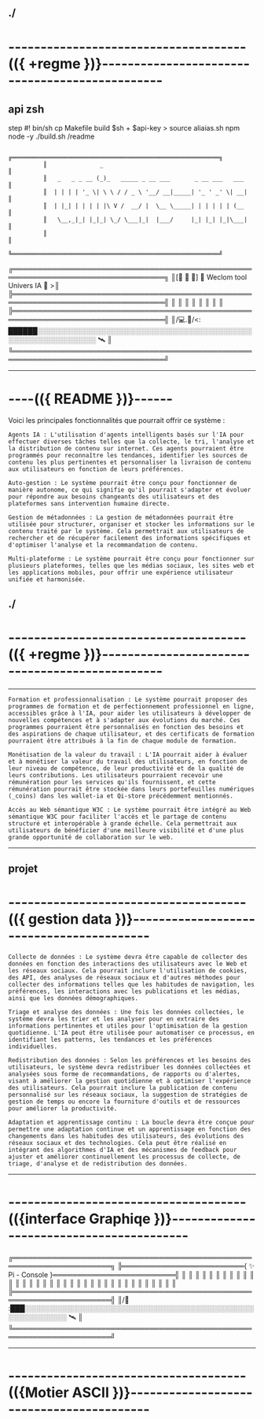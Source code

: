 ./
-----------------------------------------------------------------------------------------------
# -------------------------------------(({ +regme })}-----------------------------------------------
## api zsh

step 
#! bin/sh 
cp Makefile build $sh + $api-key > source aliaias.sh
npm node -y
./build.sh
/readme

              ╔═══════════════════════════════════════════════════════════╗
              ║               _                                           ║
              ║   _   _ _ __ (_)_   _____ _ __ ___       _ __ ___   ___   ║
              ║  | | | | '_ \| \ \ / / _ \ '__/ __|_____| '_ ' _' \| __|  ║
              ║  | |_| | | | | |\ V /  __/ |  \__ \_____| | | | | | (__   ║
              ║   \__,_|_| |_|_| \_/ \___|_|  |___/     |_| |_| |_|\___|  ║
              ║                                                           ║
              ╚═══════════════════════════════════════════════════════════╝
  


  ╔═════════════════════════════════════════════════════════════════════════════════╗
  ║[📗 📕 📒]                  🔷 Weclom tool Univers IA 🔷                          >║   
  ╠═════════════════════════════════════════════════════════════════════════════════╣
  ║                                                                                 ║
  ║                                                                                 ║
  ║                                                                                 ║
  ║                                                                                 ║
  ╠═════════════════════════════════════════════════════════════════════════════════╣
  ║/💻.📡/<: ██████░░░░░░░░░░░░░░░░░░░░░░░░░░░░░░░░░░░░░░░░░░░░░░░░░░░░░░░░░░░░░░ 🛰 ║
  ╚═════════════════════════════════════════════════════════════════════════════════╝

 


-----------------------------------
# ----(({ README })}------  
Voici les principales fonctionnalités que pourrait offrir ce système :

    Agents IA : L'utilisation d'agents intelligents basés sur l'IA pour effectuer diverses tâches telles que la collecte, le tri, l'analyse et la distribution de contenu sur internet. Ces agents pourraient être programmés pour reconnaître les tendances, identifier les sources de contenu les plus pertinentes et personnaliser la livraison de contenu aux utilisateurs en fonction de leurs préférences.

    Auto-gestion : Le système pourrait être conçu pour fonctionner de manière autonome, ce qui signifie qu'il pourrait s'adapter et évoluer pour répondre aux besoins changeants des utilisateurs et des plateformes sans intervention humaine directe.

    Gestion de métadonnées : La gestion de métadonnées pourrait être utilisée pour structurer, organiser et stocker les informations sur le contenu traité par le système. Cela permettrait aux utilisateurs de rechercher et de récupérer facilement des informations spécifiques et d'optimiser l'analyse et la recommandation de contenu.

    Multi-plateforme : Le système pourrait être conçu pour fonctionner sur plusieurs plateformes, telles que les médias sociaux, les sites web et les applications mobiles, pour offrir une expérience utilisateur unifiée et harmonisée.

./
-----------------------------------------------------------------------------------------------
# -------------------------------------(({ +regme })}-----------------------------------------------

-----------------------------------
    Formation et professionnalisation : Le système pourrait proposer des programmes de formation et de perfectionnement professionnel en ligne, accessibles grâce à l'IA, pour aider les utilisateurs à développer de nouvelles compétences et à s'adapter aux évolutions du marché. Ces programmes pourraient être personnalisés en fonction des besoins et des aspirations de chaque utilisateur, et des certificats de formation pourraient être attribués à la fin de chaque module de formation.

    Monétisation de la valeur du travail : L'IA pourrait aider à évaluer et à monétiser la valeur du travail des utilisateurs, en fonction de leur niveau de compétence, de leur productivité et de la qualité de leurs contributions. Les utilisateurs pourraient recevoir une rémunération pour les services qu'ils fournissent, et cette rémunération pourrait être stockée dans leurs portefeuilles numériques (_coins) dans les wallet-ia et Qi-store précédemment mentionnés.
    
    Accès au Web sémantique W3C : Le système pourrait être intégré au Web sémantique W3C pour faciliter l'accès et le partage de contenu structuré et interopérable à grande échelle. Cela permettrait aux utilisateurs de bénéficier d'une meilleure visibilité et d'une plus grande opportunité de collaboration sur le web.

-----------------------------------
projet 
-----------------------------------------------------------------------------------------------
# -------------------------------------(({ gestion data })}-----------------------------------------


    Collecte de données : Le système devra être capable de collecter des données en fonction des interactions des utilisateurs avec le Web et les réseaux sociaux. Cela pourrait inclure l'utilisation de cookies, des API, des analyses de réseaux sociaux et d'autres méthodes pour collecter des informations telles que les habitudes de navigation, les préférences, les interactions avec les publications et les médias, ainsi que les données démographiques.

    Triage et analyse des données : Une fois les données collectées, le système devra les trier et les analyser pour en extraire des informations pertinentes et utiles pour l'optimisation de la gestion quotidienne. L'IA peut être utilisée pour automatiser ce processus, en identifiant les patterns, les tendances et les préférences individuelles.
    
    Redistribution des données : Selon les préférences et les besoins des utilisateurs, le système devra redistribuer les données collectées et analysées sous forme de recommandations, de rapports ou d'alertes, visant à améliorer la gestion quotidienne et à optimiser l'expérience des utilisateurs. Cela pourrait inclure la publication de contenu personnalisé sur les réseaux sociaux, la suggestion de stratégies de gestion de temps ou encore la fourniture d'outils et de ressources pour améliorer la productivité.
    
    Adaptation et apprentissage continu : La boucle devra être conçue pour permettre une adaptation continue et un apprentissage en fonction des changements dans les habitudes des utilisateurs, des évolutions des réseaux sociaux et des technologies. Cela peut être réalisé en intégrant des algorithmes d'IA et des mécanismes de feedback pour ajuster et améliorer continuellement les processus de collecte, de triage, d'analyse et de redistribution des données.


-----------------------------------------------------------------------------------------------
# -------------------------------------(({interface Graphiqe })}-----------------------------------------
 

 ╔══════════════════════════════════════════════════════════════════════╗
 ╠═════════════════════════{ ✨ Pi  - Console }═════════════════════════╣
 ║                                                                      ║
 ║                                                                      ║
 ║                                                                      ║
 ║                                                                      ║
 ║                                                                      ║
 ║                                                                      ║
 ║                                                                      ║
 ║                                                                      ║
 ║                                                                      ║
 ║                                                                      ║
 ║                                                                      ║
 ║                                                                      ║
 ║                                                                      ║
 ║                                                                      ║
 ║                                                                      ║
 ║                                                                      ║
 ║                                                                      ║
 ║                                                                      ║
 ╠══════════════════════════════════════════════════════════════════════╣
 ║/📡 :███░░░░░░░░░░░░░░░░░░░░░░░░░░░░░░░░░░░░░░░░░░░░░░░░░░░░░░░░░░░ 🛰 ║
 ╚══════════════════════════════════════════════════════════════════════╝


 -----------------------------------------------------------------------------------------------
# -------------------------------------(({Motier ASCII })}-----------------------------------------